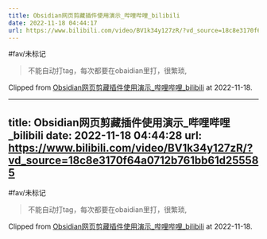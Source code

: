 ```yaml
---
title: Obsidian网页剪藏插件使用演示_哔哩哔哩_bilibili
date: 2022-11-18 04:44:17
url: https://www.bilibili.com/video/BV1k34y127zR/?vd_source=18c8e3170f64a0712b761bb61d255585
---
```


#fav/未标记

> 不能自动打tag，每次都要在obaidian里打，很繁琐,

Clipped from [Obsidian网页剪藏插件使用演示_哔哩哔哩_bilibili](https://www.bilibili.com/video/BV1k34y127zR/?vd_source=18c8e3170f64a0712b761bb61d255585) at 2022-11-18.

---
title: Obsidian网页剪藏插件使用演示_哔哩哔哩_bilibili
date: 2022-11-18 04:44:28
url: https://www.bilibili.com/video/BV1k34y127zR/?vd_source=18c8e3170f64a0712b761bb61d255585
---

#fav/未标记

> 不能自动打tag，每次都要在obaidian里打，很繁琐,

Clipped from [Obsidian网页剪藏插件使用演示_哔哩哔哩_bilibili](https://www.bilibili.com/video/BV1k34y127zR/?vd_source=18c8e3170f64a0712b761bb61d255585) at 2022-11-18.

